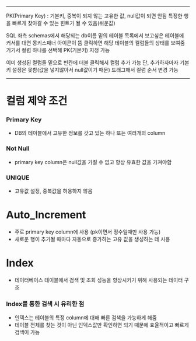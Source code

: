 
---
PK(Primary Key) : 기본키, 중복이 되지 않는 고유한 값, null값이 되면 안됨
특정한 행을 빠르게 찾아갈 수 있는 힌트가 될 수 있음(쉬운값)

SQL 좌측 schemas에서 해당되는 db이름 밑의 테이블 목록에서 보고싶은 테이블에 커서를 대면 몽키스패너 아이콘이 뜸
클릭하면 해당 테이블의 컬럼들의 상태를 보여줌
거기서 컬럼 하나를 선택해 PK(기본키) 지정 가능

이미 생성된 컬럼들 밑으로 빈칸에 더블 클릭해서 컬럼 추가 가능
단, 추가하자마자 기본키 설정은 못함(값을 넣지않아서 null값이기 때문)
드래그해서 컬럼 순서 변경 가능

---
# 컬럼 제약 조건
### Primary Key
- DB의 테이블에서 고유한 정보를 갖고 있는 하나 또는 여러개의 column
### Not Null
- primary key column은 null값을 가질 수 없고 항상 유효한 값을 가져야함
### UNIQUE
- 고유값 설정, 중복값을 허용하지 않음
# Auto_Increment
- 주로 primary key column에 사용 (pk이면서 정수일때만 사용 가능)
- 새로운 행이 추가될 때마다 자동으로 증가하는 고유 값을 생성하는 데 사용
# Index
- 데이터베이스 테이블에서 검색 및 조회 성능을 향상시키기 위해 사용되는 데이터 구조
### Index를 통한 검색 시 유리한 점
- 인덱스는 테이블의 특정 column에 대해 빠른 검색을 가능하게 해줌
- 테이블 전체를 찾는 것이 아닌 인덱스값만 확인하면 되기 때문에 효율적이고 빠르게 검색이 가능